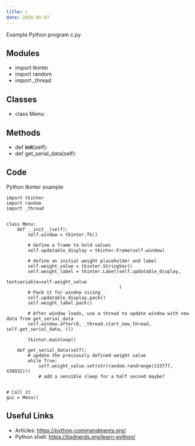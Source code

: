 ```yaml
---
title: c
date: 2020-05-07
---
```

Example Python program c.py

## Modules

* import tkinter
* import random
* import _thread

## Classes

* class Menu:

## Methods

* def __init__(self):
* def get_serial_data(self):

## Code

Python tkinter example

    import tkinter
    import random
    import _thread
    
    
    class Menu:
        def __init__(self):
            self.window = tkinter.Tk()
    
            # define a frame to hold values
            self.updatable_display = tkinter.Frame(self.window)
    
            # define an initial weight placeholder and label
            self.weight_value = tkinter.StringVar()
            self.weight_label = tkinter.Label(self.updatable_display,
                                              textvariable=self.weight_value
                                              )
            # Pack it for window sizing
            self.updatable_display.pack()
            self.weight_label.pack()
    
            # After window loads, use a thread to update window with new data from get_serial_data
            self.window.after(0, _thread.start_new_thread, self.get_serial_data, ())
    
            tkinter.mainloop()
    
        def get_serial_data(self):
            # update the previously defined weight value
            while True:
                self.weight_value.set(str(random.randrange(133777, 439932)))
                # add a sensible sleep for a half second maybe?
    
    
    # Call it
    gui = Menu()
    

## Useful Links

- Articles: https://python-commandments.org/
- Python shell: https://bsdnerds.org/learn-python/
